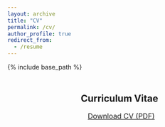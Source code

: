 ```yaml
---
layout: archive
title: "CV"
permalink: /cv/
author_profile: true
redirect_from:
  - /resume
---
```


{% include base_path %}

<div style="text-align: center; margin-top: 50px;">
  <h2>Curriculum Vitae</h2>
  <!-- <p>Click the link below to view my latest CV:</p> -->
  <a href="{{ base_path }}/assets/cv_zimingwei_en.pdf" class="btn btn-primary" target="_blank" style="font-size: 16px; padding: 12px 25px;">
    <i class="fa fa-file-pdf-o" style="font-size: 14px; margin-right: 8px;"></i>Download CV (PDF)
  </a>
</div>
